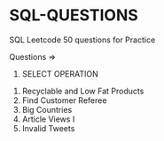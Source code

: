 # SQL-QUESTIONS
SQL Leetcode 50 questions for Practice

Questions =>

1) SELECT OPERATION
   
  1. Recyclable and Low Fat Products
  2. Find Customer Referee
  3. Big Countries
  4. Article Views I
  5. Invalid Tweets

